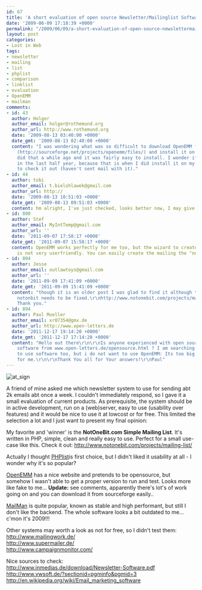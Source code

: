 ```yaml
---
id: 67
title: 'A short evaluation of open source Newsletter/Mailinglist Software '
date: '2009-06-09 17:18:39 +0000'
permalink: "/2009/06/09/a-short-evaluation-of-open-source-newslettermailinglist-software/"
layout: post
categories:
- Lost in Web
tags:
- newsletter
- mailing
- list
- phplist
- comparison
- linklist
- evaluation
- OpenEMM
- mailman
comments:
- id: 43
  author: Holger
  author_email: holger@rothemund.org
  author_url: http://www.rothemund.org
  date: '2009-08-13 03:40:00 +0000'
  date_gmt: '2009-08-13 02:40:00 +0000'
  content: "I was wondering what was so difficult to download OpenEMM from sourceforge
    (http://sourceforge.net/projects/openemm/files/) and install it on a web server?\r\n\r\nI
    did that a while ago and it was fairly easy to install. I wonder if this has changed
    in the last half year, because that is when I did install it on my local webserver
    to check it out (haven't sent mail with it)."
- id: 44
  author: tobi
  author_email: t.bielohlawek@gmail.com
  author_url: http://
  date: '2009-08-13 10:51:03 +0000'
  date_gmt: '2009-08-13 09:51:03 +0000'
  content: hm alright, I've just checked, looks better now, I may give it a try again..
- id: 800
  author: Stef
  author_email: MyIntTemp@gmail.com
  author_url: ''
  date: '2011-09-07 17:58:17 +0000'
  date_gmt: '2011-09-07 15:58:17 +0000'
  content: OpenEMM works perfectly for me too, but the wizard to create a new mailing
    is not very userfriendly. You can easily create the mailing the "normal" way.
- id: 804
  author: Jesse
  author_email: outlawtoys@gmail.com
  author_url: ''
  date: '2011-09-09 17:41:09 +0000'
  date_gmt: '2011-09-09 15:41:09 +0000'
  content: "though it is an older post I was glad to find it although the link to
    notonbit needs to be fixed.\r\nhttp://www.notonebit.com/projects/mailing-list/\r\n\r\n
    Thank you."
- id: 894
  author: Paul Mueller
  author_email: xr07354@gmx.de
  author_url: http://www.open-letters.de
  date: '2011-12-17 19:14:20 +0000'
  date_gmt: '2011-12-17 17:14:20 +0000'
  content: "Hello out there\r\n\r\nIs anyone experienced with open source newsletter
    software from www.open-letters.de/opensource.html ? I am searching for an easy
    to use software too, but i do not want to use OpenEMM: Its too big, to complicated
    for me.\r\n\r\nThank You all for Your answers!\r\nPaul"
---
```

![at_sign](http://www.rngtng.com/files/2009/06/at_sign.png)

A friend of mine asked me which newsletter system to use for sending abt 2k emails abt once a week. I couldn't immediately respond, so I gave it a small evaluation of current products. As prerequisite, the system should be in active development, run on a (web)server, easy to use (usability over features) and it would be nice to use it at lowcost or for free. This limited the selection a lot and I just want to present my final opinion:

My favorite and 'winner' is the **NotOneBit.com Simple Mailing List**. It's written in PHP, simple, clean and really easy to use. Perfect for a small use-case like this. Check it out: <http://www.notonebit.com/projects/mailing-list/>

Actually I thought [PHPlist](http://www.phplist.com/details)is first choice, but I didn't liked it usability at all - I wonder why it's so popular?

[OpenEMM](http://www.openemm.org/) has a nice website and pretends to be opensource, but somehow I wasn't able to get a proper version to run and test. Looks more like fake to me... **Update:** see comments, apparently there's lot's of work going on and you can download it from sourceforge easily..

[MailMan](http://www.gnu.org/software/mailman/index.html) is quite popular, known as stable and high performant, but still I don't like the backend. The whole software looks a bit outdated to me... c'mon it's 2009!!!

Other systems may worth a look as not for free, so I didn't test them:  
<http://www.mailingwork.de/>  
<http://www.supermailer.de/>  
<http://www.campaignmonitor.com/>

Nice sources to check:  
<http://www.inmedias.de/download/Newsletter-Software.pdf>  
<http://www.vwsoft.de/?sectionid=pgminfo&pgmid=3>  
<http://en.wikipedia.org/wiki/Email_marketing_software>